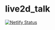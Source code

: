 # live2d_talk
[![Netlify Status](https://api.netlify.com/api/v1/badges/a7547904-64a3-4a8b-ada3-c9b9c2899264/deploy-status)](https://app.netlify.com/sites/infallible-thompson-afaa1e/deploys)